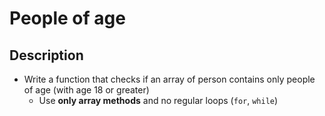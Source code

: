 # People of age

## Description
- Write a function that checks if an array of person contains only people of age (with age 18 or greater)
  - Use **only array methods** and no regular loops (`for`, `while`)
